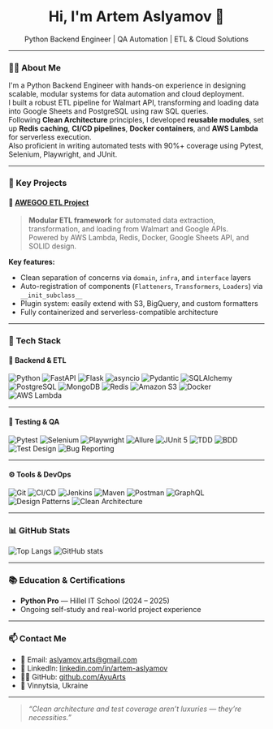 <h1 align="center">Hi, I'm Artem Aslyamov 👋</h1>
<p align="center">
  Python Backend Engineer | QA Automation | ETL & Cloud Solutions
</p>

---

### 🧑‍💻 About Me

I'm a Python Backend Engineer with hands-on experience in designing scalable, modular systems for data automation and cloud deployment.  
I built a robust ETL pipeline for Walmart API, transforming and loading data into Google Sheets and PostgreSQL using raw SQL queries.  
Following **Clean Architecture** principles, I developed **reusable modules**, set up **Redis caching**, **CI/CD pipelines**, **Docker containers**, and **AWS Lambda** for serverless execution.  
Also proficient in writing automated tests with 90%+ coverage using Pytest, Selenium, Playwright, and JUnit.

---

### 🚀 Key Projects

#### 🔄 [AWEGOO ETL Project](https://github.com/AyuArts/AWEGOO-ETL-Project)
> **Modular ETL framework** for automated data extraction, transformation, and loading from Walmart and Google APIs.  
> Powered by AWS Lambda, Redis, Docker, Google Sheets API, and SOLID design.

**Key features:**
- Clean separation of concerns via `domain`, `infra`, and `interface` layers
- Auto-registration of components (`Flatteners`, `Transformers`, `Loaders`) via `__init_subclass__`
- Plugin system: easily extend with S3, BigQuery, and custom formatters
- Fully containerized and serverless-compatible architecture

---

### 🧰 Tech Stack

#### 🐍 Backend & ETL

![Python](https://img.shields.io/badge/Python-3776AB?style=for-the-badge\&logo=python\&logoColor=white)
![FastAPI](https://img.shields.io/badge/FastAPI-009688?style=for-the-badge\&logo=fastapi\&logoColor=white)
![Flask](https://img.shields.io/badge/Flask-000000?style=for-the-badge\&logo=flask\&logoColor=white)
![asyncio](https://img.shields.io/badge/asyncio-%233776AB?style=for-the-badge\&logo=python\&logoColor=white)
![Pydantic](https://img.shields.io/badge/Pydantic-0C7CD5?style=for-the-badge)
![SQLAlchemy](https://img.shields.io/badge/SQLAlchemy-8B0000?style=for-the-badge)
![PostgreSQL](https://img.shields.io/badge/PostgreSQL-336791?style=for-the-badge\&logo=postgresql\&logoColor=white)
![MongoDB](https://img.shields.io/badge/MongoDB-47A248?style=for-the-badge\&logo=mongodb\&logoColor=white)
![Redis](https://img.shields.io/badge/Redis-DC382D?style=for-the-badge\&logo=redis\&logoColor=white)
![Amazon S3](https://img.shields.io/badge/S3-569A31?style=for-the-badge\&logo=amazonaws\&logoColor=white)
![Docker](https://img.shields.io/badge/Docker-2496ED?style=for-the-badge\&logo=docker\&logoColor=white)
![AWS Lambda](https://img.shields.io/badge/AWS%20Lambda-FF9900?style=for-the-badge\&logo=amazonaws\&logoColor=white)

---

#### 🤪 Testing & QA

![Pytest](https://img.shields.io/badge/Pytest-0A9EDC?style=for-the-badge)
![Selenium](https://img.shields.io/badge/Selenium-43B02A?style=for-the-badge\&logo=selenium\&logoColor=white)
![Playwright](https://img.shields.io/badge/Playwright-45ba3b?style=for-the-badge)
![Allure](https://img.shields.io/badge/Allure-E74430?style=for-the-badge)
![JUnit 5](https://img.shields.io/badge/JUnit5-25A162?style=for-the-badge)
![TDD](https://img.shields.io/badge/TDD-blue?style=for-the-badge)
![BDD](https://img.shields.io/badge/BDD-purple?style=for-the-badge)
![Test Design](https://img.shields.io/badge/Test%20Design-grey?style=for-the-badge)
![Bug Reporting](https://img.shields.io/badge/Bug%20Reporting-red?style=for-the-badge)

---

#### ⚙️ Tools & DevOps

![Git](https://img.shields.io/badge/Git-F05032?style=for-the-badge\&logo=git\&logoColor=white)
![CI/CD](https://img.shields.io/badge/CI/CD-blue?style=for-the-badge)
![Jenkins](https://img.shields.io/badge/Jenkins-D24939?style=for-the-badge\&logo=jenkins\&logoColor=white)
![Maven](https://img.shields.io/badge/Maven-C71A36?style=for-the-badge\&logo=apachemaven\&logoColor=white)
![Postman](https://img.shields.io/badge/Postman-FF6C37?style=for-the-badge\&logo=postman\&logoColor=white)
![GraphQL](https://img.shields.io/badge/GraphQL-E10098?style=for-the-badge\&logo=graphql\&logoColor=white)
![Design Patterns](https://img.shields.io/badge/Design%20Patterns-informational?style=for-the-badge)
![Clean Architecture](https://img.shields.io/badge/Clean%20Architecture-2F80ED?style=for-the-badge)


---

### 📊 GitHub Stats

![Top Langs](https://github-readme-stats.vercel.app/api/top-langs/?username=AyuArts&layout=compact&theme=tokyonight)
![GitHub stats](https://github-readme-stats.vercel.app/api?username=AyuArts&show_icons=true&theme=tokyonight)

---

### 📚 Education & Certifications

- **Python Pro** — Hillel IT School (2024 – 2025)
- Ongoing self-study and real-world project experience

---

### 📫 Contact Me

- 📧 Email: [aslyamov.arts@gmail.com](mailto:aslyamov.arts@gmail.com)  
- 💼 LinkedIn: [linkedin.com/in/artem-aslyamov](https://www.linkedin.com/in/artem-aslyamov/)  
- 🧑‍💻 GitHub: [github.com/AyuArts](https://github.com/AyuArts)  
- 📍 Vinnytsia, Ukraine  

---

> _“Clean architecture and test coverage aren’t luxuries — they’re necessities.”_

